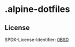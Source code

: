 # .alpine-dotfiles

## License

SPDX-License-Identifier: [0BSD](https://spdx.org/licenses/0BSD.html)
